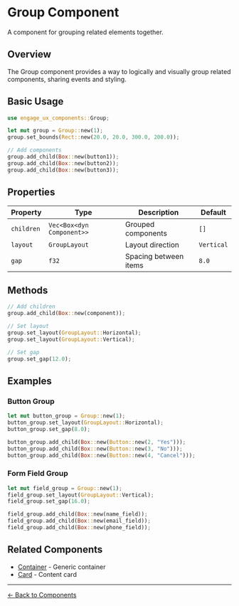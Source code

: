# Group Component

A component for grouping related elements together.

## Overview

The Group component provides a way to logically and visually group related components, sharing events and styling.

## Basic Usage

```rust
use engage_ux_components::Group;

let mut group = Group::new(1);
group.set_bounds(Rect::new(20.0, 20.0, 300.0, 200.0));

// Add components
group.add_child(Box::new(button1));
group.add_child(Box::new(button2));
group.add_child(Box::new(button3));
```

## Properties

| Property | Type | Description | Default |
|----------|------|-------------|---------|
| `children` | `Vec<Box<dyn Component>>` | Grouped components | `[]` |
| `layout` | `GroupLayout` | Layout direction | `Vertical` |
| `gap` | `f32` | Spacing between items | `8.0` |

## Methods

```rust
// Add children
group.add_child(Box::new(component));

// Set layout
group.set_layout(GroupLayout::Horizontal);
group.set_layout(GroupLayout::Vertical);

// Set gap
group.set_gap(12.0);
```

## Examples

### Button Group

```rust
let mut button_group = Group::new(1);
button_group.set_layout(GroupLayout::Horizontal);
button_group.set_gap(8.0);

button_group.add_child(Box::new(Button::new(2, "Yes")));
button_group.add_child(Box::new(Button::new(3, "No")));
button_group.add_child(Box::new(Button::new(4, "Cancel")));
```

### Form Field Group

```rust
let mut field_group = Group::new(1);
field_group.set_layout(GroupLayout::Vertical);
field_group.set_gap(16.0);

field_group.add_child(Box::new(name_field));
field_group.add_child(Box::new(email_field));
field_group.add_child(Box::new(phone_field));
```

## Related Components

- [Container](container.md) - Generic container
- [Card](card.md) - Content card

---

[← Back to Components](index.md)
